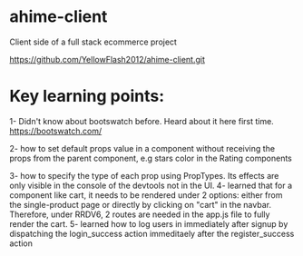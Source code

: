 # ahime-client
Client side of a full stack ecommerce project

https://github.com/YellowFlash2012/ahime-client.git

# Key learning points:
1- Didn't know about bootswatch before. Heard about it here first time.
https://bootswatch.com/

2- how to set default props value in a component without receiving the props from the parent component, e.g stars color in the Rating components

3- how to specify the type of each prop using PropTypes. Its effects are only visible in the console of the devtools not in the UI.
4- learned that for a component like cart, it needs to be rendered under 2 options: either from the single-product page or directly by clicking on "cart" in the navbar. Therefore, under RRDV6, 2 routes are needed in the app.js file to fully render the cart.
5- learned how to log users in immediately after signup by dispatching the login_success action immeditaely after the register_success action
